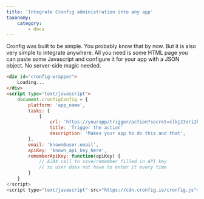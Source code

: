 ```yaml
---
title: 'Integrate Cronfig administration into any app'
taxonomy:
    category:
        - docs
---
```


Cronfig was built to be simple. You probably know that by now. But it is also very simple to integrate anywhere. All you need is some HTML page you can paste some Javascript and configure it for your app with a JSON object. No server-side magic needed.

```html
<div id="cronfig-wrapper">
    Loading...
</div>
<script type="text/javascript">
    document.cronfigConfig = {
        platform: 'app_name',
        tasks: {
        	{
        		url: 'https://yourapp/trigger/action?secret=slkj23ori2kln',
                title: 'Trigger the action'
                description: 'Makes your app to do this and that',
        },
        email: 'known@user.email',
        apiKey: 'known_api_key_here',
        rememberApiKey: function(apiKey) {
            // AJAX call to save/remember filled in API key 
            // so user does not have to enter it every time
        }
    }
</script>
<script type="text/javascript" src="https://cdn.cronfig.io/cronfig.js"></script>
```
